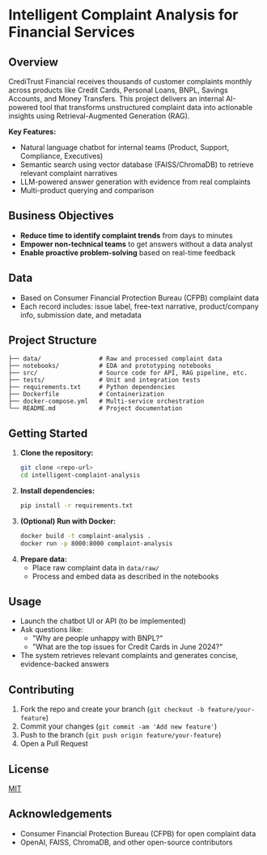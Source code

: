 # Intelligent Complaint Analysis for Financial Services

## Overview
CrediTrust Financial receives thousands of customer complaints monthly across products like Credit Cards, Personal Loans, BNPL, Savings Accounts, and Money Transfers. This project delivers an internal AI-powered tool that transforms unstructured complaint data into actionable insights using Retrieval-Augmented Generation (RAG).

**Key Features:**
- Natural language chatbot for internal teams (Product, Support, Compliance, Executives)
- Semantic search using vector database (FAISS/ChromaDB) to retrieve relevant complaint narratives
- LLM-powered answer generation with evidence from real complaints
- Multi-product querying and comparison

## Business Objectives
- **Reduce time to identify complaint trends** from days to minutes
- **Empower non-technical teams** to get answers without a data analyst
- **Enable proactive problem-solving** based on real-time feedback

## Data
- Based on Consumer Financial Protection Bureau (CFPB) complaint data
- Each record includes: issue label, free-text narrative, product/company info, submission date, and metadata

## Project Structure
```
├── data/                # Raw and processed complaint data
├── notebooks/           # EDA and prototyping notebooks
├── src/                 # Source code for API, RAG pipeline, etc.
├── tests/               # Unit and integration tests
├── requirements.txt     # Python dependencies
├── Dockerfile           # Containerization
├── docker-compose.yml   # Multi-service orchestration
└── README.md            # Project documentation
```

## Getting Started
1. **Clone the repository:**
   ```bash
   git clone <repo-url>
   cd intelligent-complaint-analysis
   ```
2. **Install dependencies:**
   ```bash
   pip install -r requirements.txt
   ```
3. **(Optional) Run with Docker:**
   ```bash
   docker build -t complaint-analysis .
   docker run -p 8000:8000 complaint-analysis
   ```
4. **Prepare data:**
   - Place raw complaint data in `data/raw/`
   - Process and embed data as described in the notebooks

## Usage
- Launch the chatbot UI or API (to be implemented)
- Ask questions like:
  - "Why are people unhappy with BNPL?"
  - "What are the top issues for Credit Cards in June 2024?"
- The system retrieves relevant complaints and generates concise, evidence-backed answers

## Contributing
1. Fork the repo and create your branch (`git checkout -b feature/your-feature`)
2. Commit your changes (`git commit -am 'Add new feature'`)
3. Push to the branch (`git push origin feature/your-feature`)
4. Open a Pull Request

## License
[MIT](LICENSE)

## Acknowledgements
- Consumer Financial Protection Bureau (CFPB) for open complaint data
- OpenAI, FAISS, ChromaDB, and other open-source contributors
